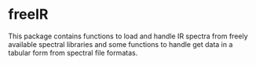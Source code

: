 # freeIR

This package contains functions to load and handle IR spectra from freely available spectral libraries and some functions to handle get data in a tabular form from spectral file formatas.
